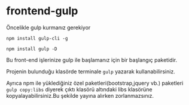 # frontend-gulp
Öncelikle gulp kurmanız gerekiyor

```npm install gulp-cli -g```

```npm install gulp -D```

Bu front-end işlerinize gulp ile başlamanız için bir başlangıç paketidir.

Projenin bulunduğu klasörde terminale ```gulp``` yazarak kullanabilirsiniz.

Ayrıca npm ile yüklediğiniz özel paketleri(bootstrap,jquery vb.) paketleri ```gulp copy:libs``` diyerek çıktı klasörü altındaki libs klasörüne kopyalayabilirsiniz.Bu şekilde yayına alırken zorlanmazsınız.
